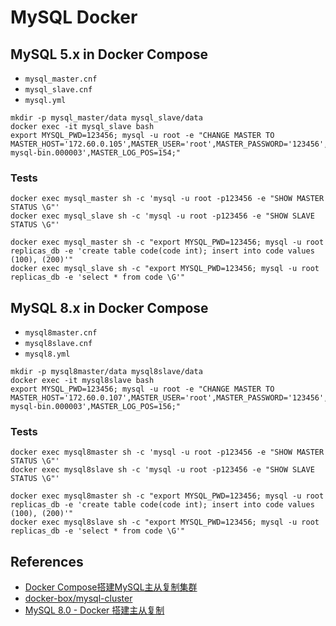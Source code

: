 # MySQL Docker

## MySQL 5.x in Docker Compose
- `mysql_master.cnf`
- `mysql_slave.cnf`
- `mysql.yml`

```
mkdir -p mysql_master/data mysql_slave/data
docker exec -it mysql_slave bash
export MYSQL_PWD=123456; mysql -u root -e "CHANGE MASTER TO MASTER_HOST='172.60.0.105',MASTER_USER='root',MASTER_PASSWORD='123456',MASTER_LOG_FILE='replicas-mysql-bin.000003',MASTER_LOG_POS=154;"
```

### Tests
```
docker exec mysql_master sh -c 'mysql -u root -p123456 -e "SHOW MASTER STATUS \G"'
docker exec mysql_slave sh -c 'mysql -u root -p123456 -e "SHOW SLAVE STATUS \G"'

docker exec mysql_master sh -c "export MYSQL_PWD=123456; mysql -u root replicas_db -e 'create table code(code int); insert into code values (100), (200)'"
docker exec mysql_slave sh -c "export MYSQL_PWD=123456; mysql -u root replicas_db -e 'select * from code \G'"
```

## MySQL 8.x in Docker Compose
- `mysql8master.cnf`
- `mysql8slave.cnf`
- `mysql8.yml`

```
mkdir -p mysql8master/data mysql8slave/data
docker exec -it mysql8slave bash
export MYSQL_PWD=123456; mysql -u root -e "CHANGE MASTER TO MASTER_HOST='172.60.0.107',MASTER_USER='root',MASTER_PASSWORD='123456',MASTER_LOG_FILE='replicas-mysql-bin.000003',MASTER_LOG_POS=156;"
```

### Tests
```
docker exec mysql8master sh -c 'mysql -u root -p123456 -e "SHOW MASTER STATUS \G"'
docker exec mysql8slave sh -c 'mysql -u root -p123456 -e "SHOW SLAVE STATUS \G"'

docker exec mysql8master sh -c "export MYSQL_PWD=123456; mysql -u root replicas_db -e 'create table code(code int); insert into code values (100), (200)'"
docker exec mysql8slave sh -c "export MYSQL_PWD=123456; mysql -u root replicas_db -e 'select * from code \G'"
```

## References
- [Docker Compose搭建MySQL主从复制集群](https://zhuanlan.zhihu.com/p/45193580)
- [docker-box/mysql-cluster](https://github.com/docker-box/mysql-cluster)
- [MySQL 8.0 - Docker 搭建主从复制](https://github.com/solidSpoon/solidSpoon.github.io/issues/26)